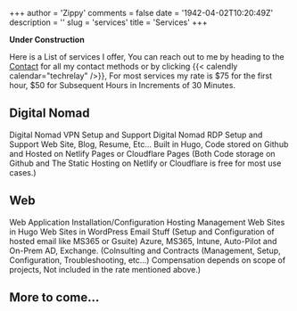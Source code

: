 +++
author = 'Zippy'
comments = false
date = '1942-04-02T10:20:49Z'
description = ''
slug = 'services'
title = 'Services'
+++


**Under Construction**

Here is a List of services I offer, You can reach out to me by heading to the [Contact](https://techrelay.xyz/contact) for all my contact methods or by clicking {{< calendly calendar="techrelay" />}}, For most services my rate is $75 for the first hour, $50 for Subsequent Hours in Increments of 30 Minutes.


## Digital Nomad

Digital Nomad VPN Setup and Support
Digital Nomad RDP Setup and Support
Web Site, Blog, Resume, Etc... Built in Hugo, Code stored on Github and Hosted on Netlify Pages or Cloudflare Pages (Both Code storage on Github and The Static Hosting on Netlify or Cloudflare is free for most use cases.)


## Web
Web Application Installation/Configuration 
Hosting Management
Web Sites in Hugo
Web Sites in WordPress
Email Stuff (Setup and Configuration of hosted email like MS365 or Gsuite)
Azure, MS365, Intune, Auto-Pilot and On-Prem AD, Exchange. (Colnsulting and Contracts (Management, Setup, Configuration, Troubleshooting, etc...) Compensation depends on scope of projects, Not included in the rate mentioned above.)

## More to come...